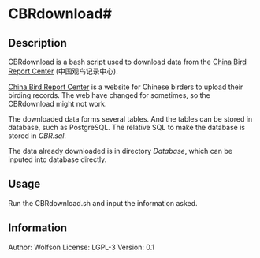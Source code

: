 # CBRdownload#

## Description ##

CBRdownload is a bash script used to download data from the [China Bird Report Center](http://birdtalker.net/report/index.asp) (中国观鸟记录中心).

[China Bird Report Center](http://birdtalker.net/report/index.asp) is a website for Chinese birders to upload their birding records. The web have changed for sometimes, so the CBRdownload might not work.

The downloaded data forms several tables. And the tables can be stored in database, such as PostgreSQL. The relative SQL to make the database is stored in *CBR.sql*.

The data already downloaded is in directory *Database*, which can be inputed into database directly.

## Usage ##

Run the CBRdownload.sh and input the information asked.

## Information ##

Author:  Wolfson
License: LGPL-3
Version: 0.1

